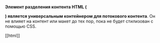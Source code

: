 **Элемент разделения контента HTML ( <div> ) является универсальным контейнером для потокового контента**. Он не влияет на контент или макет до тех пор, пока не будет стилизован с помощью CSS.

[[html]]